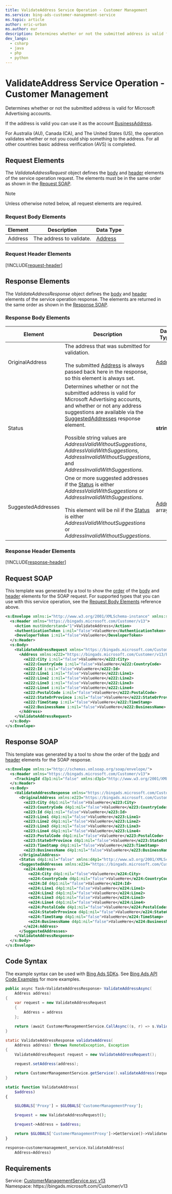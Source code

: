 ```yaml
---
title: ValidateAddress Service Operation - Customer Management
ms.service: bing-ads-customer-management-service
ms.topic: article
author: eric-urban
ms.author: eur
description: Determines whether or not the submitted address is valid for Microsoft Advertising accounts.
dev_langs: 
  - csharp
  - java
  - php
  - python
---
```

# ValidateAddress Service Operation - Customer Management
Determines whether or not the submitted address is valid for Microsoft Advertising accounts. 

If the address is valid you can use it as the account [BusinessAddress](advertiseraccount.md#businessaddress). 

For Australia (AU), Canada (CA), and The United States (US), the operation validates whether or not you could ship something to the address. For all other countries basic address verification (AVS) is completed. 

## <a name="request"></a>Request Elements
The *ValidateAddressRequest* object defines the [body](#request-body) and [header](#request-header) elements of the service operation request. The elements must be in the same order as shown in the [Request SOAP](#request-soap). 

> [!NOTE]
> Unless otherwise noted below, all request elements are required.

### <a name="request-body"></a>Request Body Elements

|Element|Description|Data Type|
|-----------|---------------|-------------|
|<a name="address"></a>Address|The address to validate.|[Address](address.md)|

### <a name="request-header"></a>Request Header Elements
[!INCLUDE[request-header](./includes/request-header.md)]

## <a name="response"></a>Response Elements
The *ValidateAddressResponse* object defines the [body](#response-body) and [header](#response-header) elements of the service operation response. The elements are returned in the same order as shown in the [Response SOAP](#response-soap).

### <a name="response-body"></a>Response Body Elements

|Element|Description|Data Type|
|-----------|---------------|-------------|
|<a name="originaladdress"></a>OriginalAddress|The address that was submitted for validation.<br/><br/>The submitted [Address](#address) is always passed back here in the response, so this element is always set.|[Address](address.md)|
|<a name="status"></a>Status|Determines whether or not the submitted address is valid for Microsoft Advertising accounts, and whether or not any address suggestions are available via the [SuggestedAddresses](#suggestedaddresses) response element.<br/><br/>Possible string values are *AddressValidWithoutSuggestions*, *AddressValidWithSuggestions*, *AddressInvalidWithoutSuggestions*, and *AddressInvalidWithSuggestions*.|**string**|
|<a name="suggestedaddresses"></a>SuggestedAddresses|One or more suggested addresses if the [Status](#status) is either *AddressValidWithSuggestions* or *AddressInvalidWithSuggestions*.<br/><br/>This element will be nil if the [Status](#status) is either *AddressValidWithoutSuggestions* or *AddressInvalidWithoutSuggestions*.|[Address](address.md) array|

### <a name="response-header"></a>Response Header Elements
[!INCLUDE[response-header](./includes/response-header.md)]

## <a name="request-soap"></a>Request SOAP
This template was generated by a tool to show the [order](../guides/services-protocol.md#element-order) of the [body](#request-body) and [header](#request-header) elements for the SOAP request. For supported types that you can use with this service operation, see the [Request Body Elements](#request-body) reference above.

```xml
<s:Envelope xmlns:i="http://www.w3.org/2001/XMLSchema-instance" xmlns:s="http://schemas.xmlsoap.org/soap/envelope/">
  <s:Header xmlns="https://bingads.microsoft.com/Customer/v13">
    <Action mustUnderstand="1">ValidateAddress</Action>
    <AuthenticationToken i:nil="false">ValueHere</AuthenticationToken>
    <DeveloperToken i:nil="false">ValueHere</DeveloperToken>
  </s:Header>
  <s:Body>
    <ValidateAddressRequest xmlns="https://bingads.microsoft.com/Customer/v13">
      <Address xmlns:e222="https://bingads.microsoft.com/Customer/v13/Entities" i:nil="false">
        <e222:City i:nil="false">ValueHere</e222:City>
        <e222:CountryCode i:nil="false">ValueHere</e222:CountryCode>
        <e222:Id i:nil="false">ValueHere</e222:Id>
        <e222:Line1 i:nil="false">ValueHere</e222:Line1>
        <e222:Line2 i:nil="false">ValueHere</e222:Line2>
        <e222:Line3 i:nil="false">ValueHere</e222:Line3>
        <e222:Line4 i:nil="false">ValueHere</e222:Line4>
        <e222:PostalCode i:nil="false">ValueHere</e222:PostalCode>
        <e222:StateOrProvince i:nil="false">ValueHere</e222:StateOrProvince>
        <e222:TimeStamp i:nil="false">ValueHere</e222:TimeStamp>
        <e222:BusinessName i:nil="false">ValueHere</e222:BusinessName>
      </Address>
    </ValidateAddressRequest>
  </s:Body>
</s:Envelope>
```

## <a name="response-soap"></a>Response SOAP
This template was generated by a tool to show the order of the [body](#response-body) and [header](#response-header) elements for the SOAP response.

```xml
<s:Envelope xmlns:s="http://schemas.xmlsoap.org/soap/envelope/">
  <s:Header xmlns="https://bingads.microsoft.com/Customer/v13">
    <TrackingId d3p1:nil="false" xmlns:d3p1="http://www.w3.org/2001/XMLSchema-instance">ValueHere</TrackingId>
  </s:Header>
  <s:Body>
    <ValidateAddressResponse xmlns="https://bingads.microsoft.com/Customer/v13">
      <OriginalAddress xmlns:e223="https://bingads.microsoft.com/Customer/v13/Entities" d4p1:nil="false" xmlns:d4p1="http://www.w3.org/2001/XMLSchema-instance">
        <e223:City d4p1:nil="false">ValueHere</e223:City>
        <e223:CountryCode d4p1:nil="false">ValueHere</e223:CountryCode>
        <e223:Id d4p1:nil="false">ValueHere</e223:Id>
        <e223:Line1 d4p1:nil="false">ValueHere</e223:Line1>
        <e223:Line2 d4p1:nil="false">ValueHere</e223:Line2>
        <e223:Line3 d4p1:nil="false">ValueHere</e223:Line3>
        <e223:Line4 d4p1:nil="false">ValueHere</e223:Line4>
        <e223:PostalCode d4p1:nil="false">ValueHere</e223:PostalCode>
        <e223:StateOrProvince d4p1:nil="false">ValueHere</e223:StateOrProvince>
        <e223:TimeStamp d4p1:nil="false">ValueHere</e223:TimeStamp>
        <e223:BusinessName d4p1:nil="false">ValueHere</e223:BusinessName>
      </OriginalAddress>
      <Status d4p1:nil="false" xmlns:d4p1="http://www.w3.org/2001/XMLSchema-instance">ValueHere</Status>
      <SuggestedAddresses xmlns:e224="https://bingads.microsoft.com/Customer/v13/Entities" d4p1:nil="false" xmlns:d4p1="http://www.w3.org/2001/XMLSchema-instance">
        <e224:Address>
          <e224:City d4p1:nil="false">ValueHere</e224:City>
          <e224:CountryCode d4p1:nil="false">ValueHere</e224:CountryCode>
          <e224:Id d4p1:nil="false">ValueHere</e224:Id>
          <e224:Line1 d4p1:nil="false">ValueHere</e224:Line1>
          <e224:Line2 d4p1:nil="false">ValueHere</e224:Line2>
          <e224:Line3 d4p1:nil="false">ValueHere</e224:Line3>
          <e224:Line4 d4p1:nil="false">ValueHere</e224:Line4>
          <e224:PostalCode d4p1:nil="false">ValueHere</e224:PostalCode>
          <e224:StateOrProvince d4p1:nil="false">ValueHere</e224:StateOrProvince>
          <e224:TimeStamp d4p1:nil="false">ValueHere</e224:TimeStamp>
          <e224:BusinessName d4p1:nil="false">ValueHere</e224:BusinessName>
        </e224:Address>
      </SuggestedAddresses>
    </ValidateAddressResponse>
  </s:Body>
</s:Envelope>
```

## <a name="example"></a>Code Syntax
The example syntax can be used with [Bing Ads SDKs](../guides/client-libraries.md). See [Bing Ads API Code Examples](../guides/code-examples.md) for more examples.
```csharp
public async Task<ValidateAddressResponse> ValidateAddressAsync(
	Address address)
{
	var request = new ValidateAddressRequest
	{
		Address = address
	};

	return (await CustomerManagementService.CallAsync((s, r) => s.ValidateAddressAsync(r), request));
}
```
```java
static ValidateAddressResponse validateAddress(
	Address address) throws RemoteException, Exception
{
	ValidateAddressRequest request = new ValidateAddressRequest();

	request.setAddress(address);

	return CustomerManagementService.getService().validateAddress(request);
}
```
```php
static function ValidateAddress(
	$address)
{

	$GLOBALS['Proxy'] = $GLOBALS['CustomerManagementProxy'];

	$request = new ValidateAddressRequest();

	$request->Address = $address;

	return $GLOBALS['CustomerManagementProxy']->GetService()->ValidateAddress($request);
}
```
```python
response=customermanagement_service.ValidateAddress(
	Address=Address)
```

## Requirements
Service: [CustomerManagementService.svc v13](https://clientcenter.api.bingads.microsoft.com/Api/CustomerManagement/v13/CustomerManagementService.svc)  
Namespace: https\://bingads.microsoft.com/Customer/v13  

